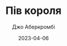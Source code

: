 ---
layout: default
modal-id: 18
date: 2023-04-06
title: Пів короля
author: Джо Аберкромбі
author_label: Автор
img: half-a-king-joe-abercrombie.jpg
alt: image-alt
project-date: 2014
category: Фікшн
description: У світі, де сталь — відповідь на все, а люди моляться Матері Війні, важко знайти своє місце однорукому хлопчині. Ярві, молодший син короля Ґеттландії, мав стати служителем Батька Миру, але доля розпорядилася інакше. Батькова й братова смерть не лишають йому іншого вибору, як зійти на престол, якого він ніколи не прагнув. Однак втримати трон однією рукою нелегко. Ярві зазнáє зради, пройде крізь багато випробувань і знайде справжніх друзів, перш ніж стане тим, ким він є. Та чи не втратить він на своєму шляху до помсти чогось важливого?
---